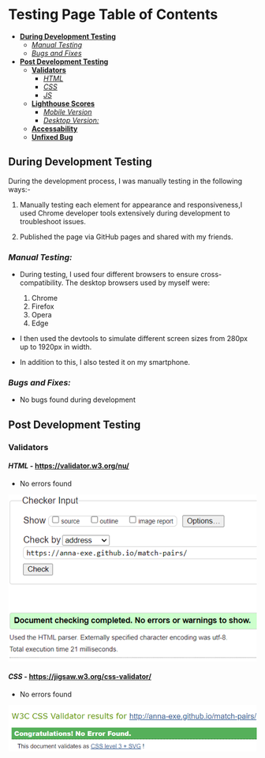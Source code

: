 # Testing Page Table of Contents
* [**During Development Testing**](#during-development-testing)
    * [*Manual Testing*](#manual-testing)
    * [*Bugs and Fixes*](#bugs-and-fixes)
* [**Post Development Testing**](#post-development-testing)
  * [**Validators**](#validators)
      * [*HTML*](#html---httpsvalidatorw3orgnu)
      * [*CSS*](#css---httpsjigsaww3orgcss-validator)
      * [*JS*](#JS---https://jshint.com)
  * [**Lighthouse Scores**](#lighthouse-scores)
      * [*Mobile Version*](#mobile-version)
      * [*Desktop Version:*](#desktop-version)
  * [**Accessability**](#accessability)
  * [**Unfixed Bug**](#unfixed-bug)


## **During Development Testing**
During the development process, I was manually testing in the following ways:-

1. Manually testing each element for appearance and responsiveness,I used Chrome developer tools extensively during development to troubleshoot issues.
    
2. Published the page via GitHub pages and shared with my friends.

### ***Manual Testing:***
* During testing, I used four different browsers to ensure cross-compatibility. The desktop browsers used by myself were:

  1. Chrome
  2. Firefox  
  3. Opera
  4. Edge

* I then used the devtools to simulate different screen sizes from 280px up to 1920px in width. 
* In addition to this, I also tested it on my smartphone.

### ***Bugs and Fixes:***
* No bugs found during development

## **Post Development Testing**
### **Validators**

#### ***HTML*** - https://validator.w3.org/nu/

* No errors found

![HTML validator](/assets/images/readme-images/html-val.png)

#### ***CSS*** - https://jigsaw.w3.org/css-validator/

* No errors found

![CSS validator](/assets/images/readme-images/css-val.png)

